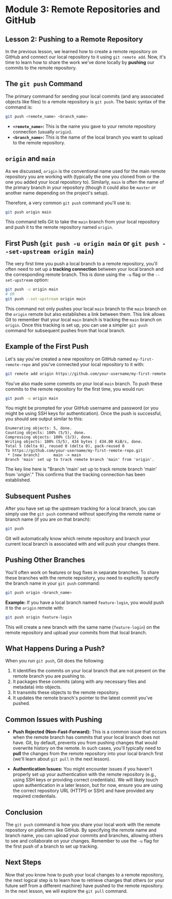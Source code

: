 

# Module 3: Remote Repositories and GitHub

## Lesson 2: Pushing to a Remote Repository

In the previous lesson, we learned how to create a remote repository on GitHub and connect our local repository to it using `git remote add`. Now, it's time to learn how to share the work we've done locally by **pushing** our commits to the remote repository.

## The `git push` Command

The primary command for sending your local commits (and any associated objects like files) to a remote repository is `git push`. The basic syntax of the command is:

```bash
git push <remote_name> <branch_name>
```

* **`<remote_name>`:** This is the name you gave to your remote repository connection (usually `origin`).
* **`<branch_name>`:** This is the name of the local branch you want to upload to the remote repository.

## `origin` and `main`

As we discussed, `origin` is the conventional name used for the main remote repository you are working with (typically the one you cloned from or the one you added your local repository to). Similarly, `main` is often the name of the primary branch in your repository (though it could also be `master` or another name depending on the project's setup).

Therefore, a very common `git push` command you'll use is:

```bash
git push origin main
```

This command tells Git to take the `main` branch from your local repository and push it to the remote repository named `origin`.

## First Push (`git push -u origin main` or `git push --set-upstream origin main`)

The very first time you push a local branch to a remote repository, you'll often need to set up a **tracking connection** between your local branch and the corresponding remote branch. This is done using the `-u` flag or the `--set-upstream` option:

```bash
git push -u origin main
# OR
git push --set-upstream origin main
```

This command not only pushes your local `main` branch to the `main` branch on the `origin` remote but also establishes a link between them. This link allows Git to remember that your local `main` branch is tracking the `main` branch on `origin`. Once this tracking is set up, you can use a simpler `git push` command for subsequent pushes from that local branch.

## Example of the First Push

Let's say you've created a new repository on GitHub named `my-first-remote-repo` and you've connected your local repository to it with:

```bash
git remote add origin https://github.com/your-username/my-first-remote-repo.git
```

You've also made some commits on your local `main` branch. To push these commits to the remote repository for the first time, you would run:

```bash
git push -u origin main
```

You might be prompted for your GitHub username and password (or you might be using SSH keys for authentication). Once the push is successful, you should see output similar to this:

```
Enumerating objects: 5, done.
Counting objects: 100% (5/5), done.
Compressing objects: 100% (3/3), done.
Writing objects: 100% (5/5), 434 bytes | 434.00 KiB/s, done.
Total 5 (delta 0), reused 0 (delta 0), pack-reused 0
To https://github.com/your-username/my-first-remote-repo.git
 * [new branch]      main -> main
Branch 'main' set up to track remote branch 'main' from 'origin'.
```

The key line here is "Branch 'main' set up to track remote branch 'main' from 'origin'." This confirms that the tracking connection has been established.

## Subsequent Pushes

After you have set up the upstream tracking for a local branch, you can simply use the `git push` command without specifying the remote name or branch name (if you are on that branch):

```bash
git push
```

Git will automatically know which remote repository and branch your current local branch is associated with and will push your changes there.

## Pushing Other Branches

You'll often work on features or bug fixes in separate branches. To share these branches with the remote repository, you need to explicitly specify the branch name in your `git push` command:

```bash
git push origin <branch_name>
```

**Example:** If you have a local branch named `feature-login`, you would push it to the `origin` remote with:

```bash
git push origin feature-login
```

This will create a new branch with the same name (`feature-login`) on the remote repository and upload your commits from that local branch.

## What Happens During a Push?

When you run `git push`, Git does the following:

1.  It identifies the commits on your local branch that are not present on the remote branch you are pushing to.
2.  It packages these commits (along with any necessary files and metadata) into objects.
3.  It transmits these objects to the remote repository.
4.  It updates the remote branch's pointer to the latest commit you've pushed.

## Common Issues with Pushing

* **Push Rejected (Non-Fast-Forward):** This is a common issue that occurs when the remote branch has commits that your local branch does not have. Git, by default, prevents you from pushing changes that would overwrite history on the remote. In such cases, you'll typically need to **pull** the changes from the remote repository into your local branch first (we'll learn about `git pull` in the next lesson).

* **Authentication Issues:** You might encounter issues if you haven't properly set up your authentication with the remote repository (e.g., using SSH keys or providing correct credentials). We will likely touch upon authentication in a later lesson, but for now, ensure you are using the correct repository URL (HTTPS or SSH) and have provided any required credentials.

## Conclusion

The `git push` command is how you share your local work with the remote repository on platforms like GitHub. By specifying the remote name and branch name, you can upload your commits and branches, allowing others to see and collaborate on your changes. Remember to use the `-u` flag for the first push of a branch to set up tracking.

## Next Steps

Now that you know how to push your local changes to a remote repository, the next logical step is to learn how to retrieve changes that others (or your future self from a different machine) have pushed to the remote repository. In the next lesson, we will explore the `git pull` command.
```
